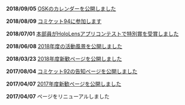 **2018/09/05** [OSKのカレンダーを公開しました](#calendar)

**2018/08/09** [コミケット94に参加します](#page/2018/c94)

**2018/07/01** [本部員がHoloLensアプリコンテストで特別賞を受賞しました](#page/2018/microsoft-hololens-app-dev-contest-special-prize)

**2018/06/08** [2018年度の活動風景を公開しました](#page/2018/log-06)

**2018/03/23** [2018年度新歓ページを公開しました](#page/2018/welcome)

**2017/08/04** [コミケット92の告知ページを公開しました](#page/2017/c92)

**2017/04/07** [2017年度新歓ページを公開しました](#page/2017/welcome)

**2017/04/07** ページをリニューアルしました
